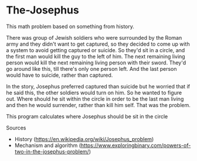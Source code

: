 # The-Josephus

This math problem based on something from history. 

There was group of Jewish soldiers who were surrounded by the Roman army and they didn't want to get captured, so they decided to come up with a system to avoid getting captured or suicide. So they'd sit in a circle, and the first man would kill the guy to the left of him. The next remaining living person would kill the next remaining living person with their sword. They'd go around like this, till there's only one person left. And the last person would have to suicide, rather than captured.

In the story, Josephus preferred captured than suicide but he worried that if he said this, the other soldiers would turn on him. So he wanted to figure out. Where should he sit within the circle in order to be the last man living and then he would surrender, rather than kill him self. That was the problem.

This program calculates where Josephus should be sit in the circle

Sources
- History (https://en.wikipedia.org/wiki/Josephus_problem)
- Mechanism and algorithm (https://www.exploringbinary.com/powers-of-two-in-the-josephus-problem/)
